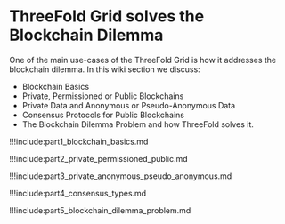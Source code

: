 # ThreeFold Grid solves the Blockchain Dilemma

One of the main use-cases of the ThreeFold Grid is how it addresses the blockchain dilemma. In this wiki section we discuss:

- Blockchain Basics 
- Private, Permissioned or Public Blockchains
- Private Data and Anonymous or Pseudo-Anonymous Data
- Consensus Protocols for Public Blockchains
- The Blockchain Dilemma Problem and how ThreeFold solves it.

!!!include:part1_blockchain_basics.md

!!!include:part2_private_permissioned_public.md

!!!include:part3_private_anonymous_pseudo_anonymous.md

!!!include:part4_consensus_types.md

!!!include:part5_blockchain_dilemma_problem.md